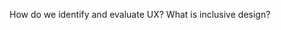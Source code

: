 How do we identify and evaluate UX? What is inclusive design?

<!-- #### W6 Slides & Links
A PDF version of this week's slides will be added after class 👍
[PDF](files/w06.min.pdf){:target="_blank"} ( KB)

#### W6 Homework -->
